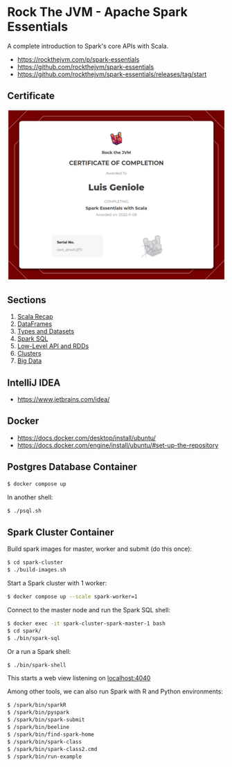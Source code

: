 # Rock The JVM - Apache Spark Essentials

A complete introduction to Spark's core APIs with Scala.

- https://rockthejvm.com/p/spark-essentials
- https://github.com/rockthejvm/spark-essentials
- https://github.com/rockthejvm/spark-essentials/releases/tag/start

## Certificate

![Certificate of Completion](.github/certificate.png)

## Sections

1. [Scala Recap](src/main/scala/section1)
2. [DataFrames](src/main/scala/section2)
3. [Types and Datasets](src/main/scala/section3)
4. [Spark SQL](src/main/scala/section4)
5. [Low-Level API and RDDs](src/main/scala/section5)
6. [Clusters](src/main/scala/section6)
7. [Big Data](src/main/scala/section7)

## IntelliJ IDEA

- https://www.jetbrains.com/idea/

## Docker

- https://docs.docker.com/desktop/install/ubuntu/
- https://docs.docker.com/engine/install/ubuntu/#set-up-the-repository

## Postgres Database Container

```bash
$ docker compose up
```

In another shell:

```bash
$ ./psql.sh
```

## Spark Cluster Container

Build spark images for master, worker and submit (do this once):

```bash
$ cd spark-cluster
$ ./build-images.sh
```

Start a Spark cluster with 1 worker:

```bash
$ docker compose up --scale spark-worker=1
```

Connect to the master node and run the Spark SQL shell:

```bash
$ docker exec -it spark-cluster-spark-master-1 bash
$ cd spark/
$ ./bin/spark-sql
```

Or a run a Spark shell:

```bash
$ ./bin/spark-shell
```

This starts a web view listening on [localhost:4040](http://localhost:4040)

Among other tools, we can also run Spark with R and Python environments:

```bash
$ /spark/bin/sparkR
$ /spark/bin/pyspark
$ /spark/bin/spark-submit
$ /spark/bin/beeline
$ /spark/bin/find-spark-home
$ /spark/bin/spark-class
$ /spark/bin/spark-class2.cmd
$ /spark/bin/run-example
```
